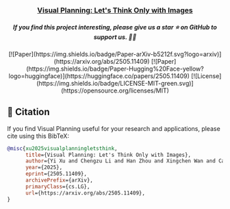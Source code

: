<h3 align="center">
  <a href="https://arxiv.org/abs/2505.11409">
    Visual Planning: Let's Think Only with Images
  </a>
</h3>
<h5 align="center"> If you find this project interesting, please give us a star ⭐ on GitHub to support us. 🙏🙏 </h2>


<div align="center"> 
[![Paper](https://img.shields.io/badge/Paper-arXiv-b5212f.svg?logo=arxiv)](https://arxiv.org/abs/2505.11409)
[![Paper](https://img.shields.io/badge/Paper-Hugging%20Face-yellow?logo=huggingface)](https://huggingface.co/papers/2505.11409)
[![License](https://img.shields.io/badge/LICENSE-MIT-green.svg)](https://opensource.org/licenses/MIT) 
</div>


## 📑 Citation

If you find Visual Planning useful for your research and applications, please cite using this BibTeX:

```bibtex
@misc{xu2025visualplanningletsthink,
      title={Visual Planning: Let's Think Only with Images}, 
      author={Yi Xu and Chengzu Li and Han Zhou and Xingchen Wan and Caiqi Zhang and Anna Korhonen and Ivan Vulić},
      year={2025},
      eprint={2505.11409},
      archivePrefix={arXiv},
      primaryClass={cs.LG},
      url={https://arxiv.org/abs/2505.11409}, 
}
```